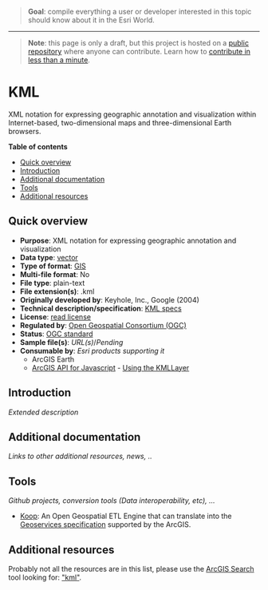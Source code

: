 > **Goal**: compile everything a user or developer interested in this topic should know about it in the Esri World.

---
> **Note**: this page is only a draft, but this project is hosted on a [public repository](https://github.com/hhkaos/awesome-arcgis) where anyone can contribute. Learn how to [contribute in less than a minute](https://github.com/hhkaos/awesome-arcgis/blob/master/CONTRIBUTING.md#contributions).

# KML

XML notation for expressing geographic annotation and visualization within Internet-based, two-dimensional maps and three-dimensional Earth browsers.

<!-- START doctoc generated TOC please keep comment here to allow auto update -->
<!-- DON'T EDIT THIS SECTION, INSTEAD RE-RUN doctoc TO UPDATE -->
**Table of contents**

- [Quick overview](#quick-overview)
- [Introduction](#introduction)
- [Additional documentation](#additional-documentation)
- [Tools](#tools)
- [Additional resources](#additional-resources)

<!-- END doctoc generated TOC please keep comment here to allow auto update -->

## Quick overview

* **Purpose**: XML notation for expressing geographic annotation and visualization
* **Data type**: [vector](../../../data-types/vector/README.md)
* **Type of format**: [GIS](../../../data-types/vector/gis/README.md)
* **Multi-file format**: No
* **File type**: plain-text
* **File extension(s)**: .kml
* **Originally developed by**: Keyhole, Inc., Google (2004)
* **Technical description/specification**: [KML specs](http://www.opengeospatial.org/standards/kml)
* **License**: [read license](http://docs.opengeospatial.org/is/12-007r2/12-007r2.html#license)
* **Regulated by**: [Open Geospatial Consortium (OGC)](http://www.opengeospatial.org/standards/kml)
* **Status**: [OGC standard](http://docs.opengeospatial.org/is/12-007r2/12-007r2.html)
* **Sample file(s)**: *URL(s)*/*Pending*
* **Consumable by**: *Esri products supporting it*
    * ArcGIS Earth
    * [ArcGIS API for Javascript](../../../../developers/profiles/front-end/dojo/README.md) - [Using the KMLLayer](https://developers.arcgis.com/javascript/latest/sample-code/layers-kml/index.html)

## Introduction

*Extended description*

## Additional documentation

*Links to other additional resources, news, ..*

## Tools

*Github projects, conversion tools (Data interoperability, etc), ...*

* [Koop](../../../../../arcgis/developers/profiles/devops/technologies/koop/README.md): An Open Geospatial ETL Engine that can translate into the [Geoservices specification](https://geoservices.github.io/) supported by the ArcGIS.

## Additional resources

Probably not all the resources are in this list, please use the [ArcGIS Search](https://esri-es.github.io/arcgis-search/) tool looking for: ["kml"](https://esri-es.github.io/arcgis-search/?search="kml"&utm_campaign=awesome-list&utm_source=awesome-list&utm_medium=page).
